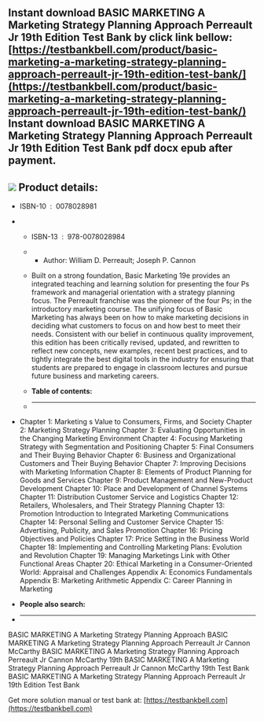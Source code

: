 Instant download **BASIC MARKETING A Marketing Strategy Planning Approach Perreault Jr 19th Edition Test Bank** by click link bellow:  
[https://testbankbell.com/product/basic-marketing-a-marketing-strategy-planning-approach-perreault-jr-19th-edition-test-bank/](https://testbankbell.com/product/basic-marketing-a-marketing-strategy-planning-approach-perreault-jr-19th-edition-test-bank/)  
**Instant download BASIC MARKETING A Marketing Strategy Planning Approach Perreault Jr 19th Edition Test Bank pdf docx epub after payment.**
--------------------------------------------------------------------------------------------------------------------------------------------


![](https://testbankbell.com/wp-content/uploads/2023/05/basic-marketing-a-marketing-strategy-planning-approach-perreault-jr-cannon-mccarthy-19th-tb.jpg)
**Product details:**
--------------------


* ISBN-10 ‏ : ‎ 0078028981
* * ISBN-13 ‏ : ‎ 978-0078028984
  * * Author: William D. Perreault; Joseph P. Cannon
   
  * Built on a strong foundation, Basic Marketing 19e provides an integrated teaching and learning solution for presenting the four Ps framework and managerial orientation with a strategy planning focus. The Perreault franchise was the pioneer of the four Ps; in the introductory marketing course. The unifying focus of Basic Marketing has always been on how to make marketing decisions in deciding what customers to focus on and how best to meet their needs. Consistent with our belief in continuous quality improvement, this edition has been critically revised, updated, and rewritten to reflect new concepts, new examples, recent best practices, and to tightly integrate the best digital tools in the industry for ensuring that students are prepared to engage in classroom lectures and pursue future business and marketing careers.
  * **Table of contents:**
  * ----------------------
 
* Chapter 1: Marketing s Value to Consumers, Firms, and Society Chapter 2: Marketing Strategy Planning Chapter 3: Evaluating Opportunities in the Changing Marketing Environment Chapter 4: Focusing Marketing Strategy with Segmentation and Positioning Chapter 5: Final Consumers and Their Buying Behavior Chapter 6: Business and Organizational Customers and Their Buying Behavior Chapter 7: Improving Decisions with Marketing Information Chapter 8: Elements of Product Planning for Goods and Services Chapter 9: Product Management and New-Product Development Chapter 10: Place and Development of Channel Systems Chapter 11: Distribution Customer Service and Logistics Chapter 12: Retailers, Wholesalers, and Their Strategy Planning Chapter 13: Promotion Introduction to Integrated Marketing Communications Chapter 14: Personal Selling and Customer Service Chapter 15: Advertising, Publicity, and Sales Promotion Chapter 16: Pricing Objectives and Policies Chapter 17: Price Setting in the Business World Chapter 18: Implementing and Controlling Marketing Plans: Evolution and Revolution Chapter 19: Managing Marketings Link with Other Functional Areas Chapter 20: Ethical Marketing in a Consumer-Oriented World: Appraisal and Challenges Appendix A: Economics Fundamentals Appendix B: Marketing Arithmetic Appendix C: Career Planning in Marketing
* **People also search:**
* -----------------------

BASIC MARKETING A Marketing Strategy Planning Approach
BASIC MARKETING A Marketing Strategy Planning Approach Perreault Jr Cannon McCarthy
BASIC MARKETING A Marketing Strategy Planning Approach Perreault Jr Cannon McCarthy 19th
BASIC MARKETING A Marketing Strategy Planning Approach Perreault Jr Cannon McCarthy 19th Test Bank
BASIC MARKETING A Marketing Strategy Planning Approach Perreault Jr 19th Edition Test Bank

   Get more solution manual or test bank at: [https://testbankbell.com](https://testbankbell.com)
